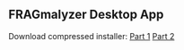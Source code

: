 <h2> FRAGmalyzer Desktop App</h2>

Download compressed installer: 
[Part 1](https://drive.google.com/file/d/19D0UDHV69hzQv4mXGvy7_5yvM8ZZjXdh/view?usp=sharing)
[Part 2](https://drive.google.com/file/d/1GcPRuWiHPD0OTXI0sv_1DWTV5Z7u-h9a/view?usp=sharing)
